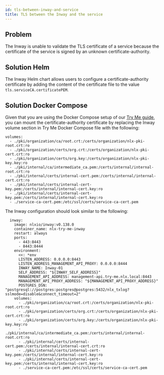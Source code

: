 ```yaml
---
id: tls-between-inway-and-service
title: TLS between the Inway and the service
---
```


## Problem

The Inway is unable to validate the TLS certificate of a service because the certificate of the service is signed by an unknown certificate-authority.

## Solution Helm

The Inway Helm chart allows users to configure a certificate-authority certificate by adding the content of the certificate file to the value `tls.serviceCA.certificatePEM`.

## Solution Docker Compose

Given that you are using the Docker Compose setup of our [Try Me guide](../try-nlx/docker/introduction.md), you can mount the certificate-authority certificate by replacing the Inway volume section in Try Me Docker Compose file with the following:

```
volumes:
  - ./pki/organization/ca/root.crt:/certs/organization/nlx-pki-root.crt:ro
  - ./pki/organization/certs/org.crt:/certs/organization/nlx-pki-cert.crt:ro
  - ./pki/organization/certs/org.key:/certs/organization/nlx-pki-key.key:ro
  - ./pki/internal/ca/intermediate_ca.pem:/certs/internal/internal-root.crt:ro
  - ./pki/internal/certs/internal-cert.pem:/certs/internal/internal-cert.crt:ro
  - ./pki/internal/certs/internal-cert-key.pem:/certs/internal/internal-cert.key:ro
  - ./pki/internal/certs/internal-cert-key.pem:/certs/internal/internal-cert.key:ro
  - ./service-ca-cert.pem:/etc/ssl/certs/service-ca-cert.pem
```

The Inway configuration should look similar to the following:

```
  inway:
    image: nlxio/inway:v0.138.0
    container_name: nlx-try-me-inway
    restart: always
    ports:
      - 443:8443
      - 8443:8444
    environment:
      <<: *env
      LISTEN_ADDRESS: 0.0.0.0:8443
      LISTEN_ADDRESS_MANAGEMENT_API_PROXY: 0.0.0.0:8444
      INWAY_NAME: Inway-01
      SELF_ADDRESS: "${INWAY_SELF_ADDRESS}"
      MANAGEMENT_API_ADDRESS: management-api.try-me.nlx.local:8443
      MANAGEMENT_API_PROXY_ADDRESS: "${MANAGEMENT_API_PROXY_ADDRESS}"
      POSTGRES_DSN: "postgresql://postgres:postgres@postgres:5432/nlx_txlog?sslmode=disable&connect_timeout=2"
    volumes:
      - ./pki/organization/ca/root.crt:/certs/organization/nlx-pki-root.crt:ro
      - ./pki/organization/certs/org.crt:/certs/organization/nlx-pki-cert.crt:ro
      - ./pki/organization/certs/org.key:/certs/organization/nlx-pki-key.key:ro
      - ./pki/internal/ca/intermediate_ca.pem:/certs/internal/internal-root.crt:ro
      - ./pki/internal/certs/internal-cert.pem:/certs/internal/internal-cert.crt:ro
      - ./pki/internal/certs/internal-cert-key.pem:/certs/internal/internal-cert.key:ro
      - ./pki/internal/certs/internal-cert-key.pem:/certs/internal/internal-cert.key:ro
      - ./service-ca-cert.pem:/etc/ssl/certs/service-ca-cert.pem
```
